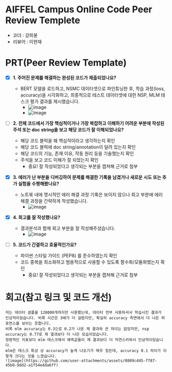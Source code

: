 # AIFFEL Campus Online Code Peer Review Templete
- 코더 : 강희봉
- 리뷰어 : 이현재


# PRT(Peer Review Template)
- [x]  **1. 주어진 문제를 해결하는 완성된 코드가 제출되었나요?**
    -  BERT 모델을 로드하고, NSMC 데이터셋으로 파인튜닝한 후, 학습 과정(loss, accuracy)을 시각화하고, 최종적으로 테스트 데이터셋에 대한 NSP, MLM 태스크 평가 결과를 제시했습니다.
        - ![image](https://github.com/user-attachments/assets/fd3bbead-bb4a-4b5c-b1c1-512d65370d83)
        - ![image](https://github.com/user-attachments/assets/46c3a738-62bf-487e-8749-687fc2344adc)


    
- [ ]  **2. 전체 코드에서 가장 핵심적이거나 가장 복잡하고 이해하기 어려운 부분에 작성된 
주석 또는 doc string을 보고 해당 코드가 잘 이해되었나요?**
    - 해당 코드 블럭을 왜 핵심적이라고 생각하는지 확인
    - 해당 코드 블럭에 doc string/annotation이 달려 있는지 확인
    - 해당 코드의 기능, 존재 이유, 작동 원리 등을 기술했는지 확인
    - 주석을 보고 코드 이해가 잘 되었는지 확인
        - 중요! 잘 작성되었다고 생각되는 부분을 캡쳐해 근거로 첨부
        
- [x]  **3. 에러가 난 부분을 디버깅하여 문제를 해결한 기록을 남겼거나
새로운 시도 또는 추가 실험을 수행해봤나요?**
    - 노트북 내에 명시적인 에러 해결 과정 기록은 보이지 않으나 회고 부분에 에러 해결 과정을 간략하게 작성했습니다.
        - ![image](https://github.com/user-attachments/assets/2d152d1e-bba7-40e3-9e7b-dcc7b1ff6be8)


        
- [x]  **4. 회고를 잘 작성했나요?**
    - 결과분석과 함께 회고 부분을 잘 작성해주셨습니다.
        - ![image](https://github.com/user-attachments/assets/35095046-7025-4911-a425-93416f46d370)

        
- [ ]  **5. 코드가 간결하고 효율적인가요?**
    - 파이썬 스타일 가이드 (PEP8) 를 준수하였는지 확인
    - 코드 중복을 최소화하고 범용적으로 사용할 수 있도록 함수화/모듈화했는지 확인
        - 중요! 잘 작성되었다고 생각되는 부분을 캡쳐해 근거로 첨부


# 회고(참고 링크 및 코드 개선)
```
저는 데이터 샘플을 128000개까지만 사용했는데, 데이터 전부 사용하셔서 학습시킨 결과가 인상적이었습니다. 비록 시간은 3배가 더 걸렸지만, 확실히 accuracy 측면에서 더 나은 퍼포먼스를 보이는 듯합니다.
비록 mlm accuracy는 0.3으로 0.2가 나온 제 결과와 큰 차이는 없었지만, nsp accuracy는 0.77로 제 결과보다 더 나은 모습이었습니다.
정량적인 지표보다 mlm 태스크에서 예측값들이 제 결과보다 더 자연스러워서 인상적이었습니다.
mlm은 태스크 특성 상 accuracy가 높게 나오기가 매우 힘든데, accuracy 0.1 차이가 이렇게 크다는 것을 느꼈습니다.
![image](https://github.com/user-attachments/assets/0809cd45-f787-45b0-9dd2-a1f54e4da6ff)

```
